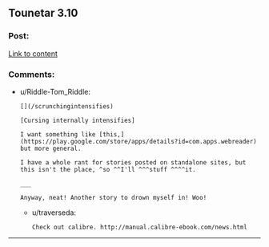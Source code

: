 ## Tounetar 3.10

### Post:

[Link to content](https://setantaworm.wordpress.com/2015/11/02/tounetar-3-10/)

### Comments:

- u/Riddle-Tom_Riddle:
  ```
  [](/scrunchingintensifies) 

  [Cursing internally intensifies]

  I want something like [this,](https://play.google.com/store/apps/details?id=com.apps.webreader) but more general.

  I have a whole rant for stories posted on standalone sites, but this isn't the place, ^so ^^I'll ^^^stuff ^^^^it.

  ___

  Anyway, neat! Another story to drown myself in! Woo!
  ```

  - u/traverseda:
    ```
    Check out calibre. http://manual.calibre-ebook.com/news.html
    ```

---

